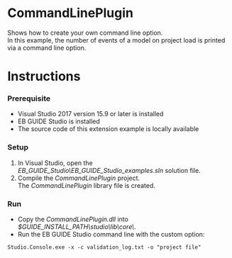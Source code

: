 ﻿# CommandLinePlugin

Shows how to create your own command line option.\
In this example, the number of events of a model on project load is printed via a command line option. 

# Instructions


### Prerequisite

* Visual Studio 2017 version 15.9 or later is installed
* EB GUIDE Studio is installed
* The source code of this extension example is locally available

### Setup

1. In Visual Studio, open the _EB\_GUIDE\_Studio\\EB\_GUIDE\_Studio\_examples.sln_ solution file.
2. Compile the _CommandLinePlugin_ project.\
The _CommandLinePlugin_ library file is created. 

### Run

* Copy the _CommandLinePlugin.dll_ into _$GUIDE\_INSTALL\_PATH\\studio\\lib\\core\\_.
* Run the EB GUIDE Studio command line with the custom option:
```
Studio.Console.exe -x -c validation_log.txt -o "project file"
```